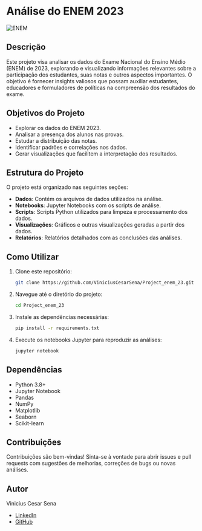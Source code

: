 # Análise do ENEM 2023

![ENEM](https://www.bing.com/images/search?view=detailV2&ccid=5%2bZw6%2fSF&id=EC82ACBF607D8E764864C310878751AC6C1F32CC&thid=OIP.5-Zw6_SF0UDIjpIugbKwVwHaFf&mediaurl=https%3a%2f%2fqi.edu.br%2fwp-content%2fuploads%2f2023%2f06%2flogo-enem.png&cdnurl=https%3a%2f%2fth.bing.com%2fth%2fid%2fR.e7e670ebf485d140c88e922e81b2b057%3frik%3dzDIfbKxRh4cQww%26pid%3dImgRaw%26r%3d0&exph=400&expw=540&q=enem+23&simid=607989919008246987&FORM=IRPRST&ck=CC3914C179936240E87F27D42D066303&selectedIndex=3&itb=1) <!-- Adicione a URL da imagem desejada -->

## Descrição

Este projeto visa analisar os dados do Exame Nacional do Ensino Médio (ENEM) de 2023, explorando e visualizando informações relevantes sobre a participação dos estudantes, suas notas e outros aspectos importantes. O objetivo é fornecer insights valiosos que possam auxiliar estudantes, educadores e formuladores de políticas na compreensão dos resultados do exame.

## Objetivos do Projeto

- Explorar os dados do ENEM 2023.
- Analisar a presença dos alunos nas provas.
- Estudar a distribuição das notas.
- Identificar padrões e correlações nos dados.
- Gerar visualizações que facilitem a interpretação dos resultados.

## Estrutura do Projeto

O projeto está organizado nas seguintes seções:

- **Dados**: Contém os arquivos de dados utilizados na análise.
- **Notebooks**: Jupyter Notebooks com os scripts de análise.
- **Scripts**: Scripts Python utilizados para limpeza e processamento dos dados.
- **Visualizações**: Gráficos e outras visualizações geradas a partir dos dados.
- **Relatórios**: Relatórios detalhados com as conclusões das análises.

## Como Utilizar

1. Clone este repositório:
    ```bash
    git clone https://github.com/ViniciusCesarSena/Project_enem_23.git
    ```
2. Navegue até o diretório do projeto:
    ```bash
    cd Project_enem_23
    ```
3. Instale as dependências necessárias:
    ```bash
    pip install -r requirements.txt
    ```
4. Execute os notebooks Jupyter para reproduzir as análises:
    ```bash
    jupyter notebook
    ```

## Dependências

- Python 3.8+
- Jupyter Notebook
- Pandas
- NumPy
- Matplotlib
- Seaborn
- Scikit-learn

## Contribuições

Contribuições são bem-vindas! Sinta-se à vontade para abrir issues e pull requests com sugestões de melhorias, correções de bugs ou novas análises.

## Autor

Vinicius Cesar Sena

- [LinkedIn](https://www.linkedin.com/in/vinicius-cesar-sena/)
- [GitHub](https://github.com/ViniciusCesarSena)
